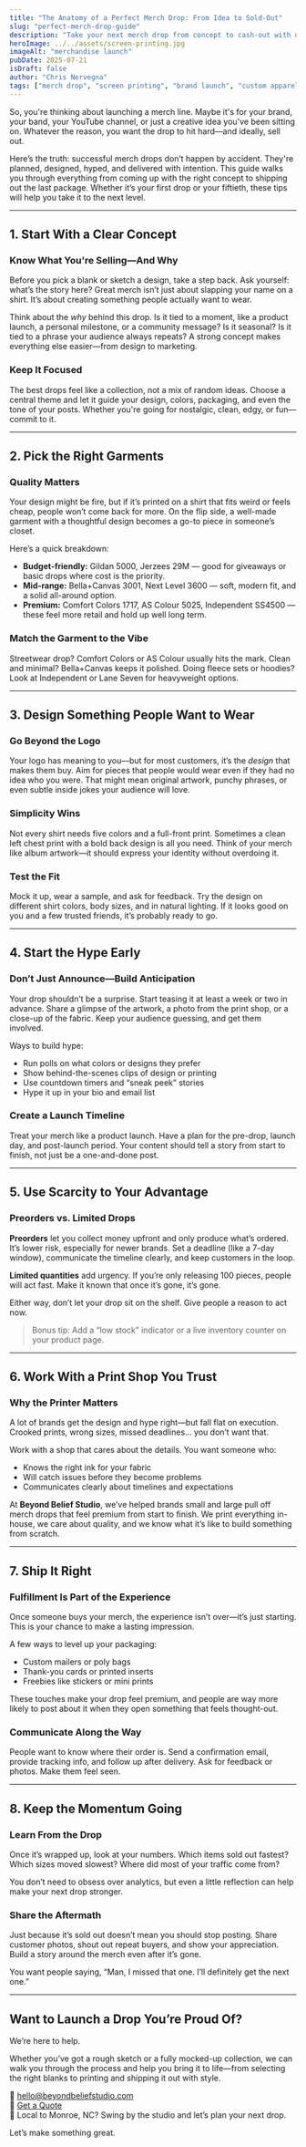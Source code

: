 ```yaml
---
title: "The Anatomy of a Perfect Merch Drop: From Idea to Sold-Out"
slug: "perfect-merch-drop-guide"
description: "Take your next merch drop from concept to cash-out with our step-by-step guide to designing, marketing, and launching like a pro."
heroImage: ../../assets/screen-printing.jpg
imageAlt: "merchandise launch"
pubDate: 2025-07-21
isDraft: false
author: "Chris Nervegna"
tags: ["merch drop", "screen printing", "brand launch", "custom apparel"]
---
```


So, you're thinking about launching a merch line. Maybe it's for your brand, your band, your YouTube channel, or just a creative idea you've been sitting on. Whatever the reason, you want the drop to hit hard—and ideally, sell out.

Here’s the truth: successful merch drops don’t happen by accident. They're planned, designed, hyped, and delivered with intention. This guide walks you through everything from coming up with the right concept to shipping out the last package. Whether it’s your first drop or your fiftieth, these tips will help you take it to the next level.

---

## 1. Start With a Clear Concept

### Know What You're Selling—And Why

Before you pick a blank or sketch a design, take a step back. Ask yourself: what’s the story here? Great merch isn’t just about slapping your name on a shirt. It’s about creating something people actually want to wear.

Think about the *why* behind this drop. Is it tied to a moment, like a product launch, a personal milestone, or a community message? Is it seasonal? Is it tied to a phrase your audience always repeats? A strong concept makes everything else easier—from design to marketing.

### Keep It Focused

The best drops feel like a collection, not a mix of random ideas. Choose a central theme and let it guide your design, colors, packaging, and even the tone of your posts. Whether you're going for nostalgic, clean, edgy, or fun—commit to it.

---

## 2. Pick the Right Garments

### Quality Matters

Your design might be fire, but if it’s printed on a shirt that fits weird or feels cheap, people won’t come back for more. On the flip side, a well-made garment with a thoughtful design becomes a go-to piece in someone’s closet.

Here’s a quick breakdown:

- **Budget-friendly:** Gildan 5000, Jerzees 29M — good for giveaways or basic drops where cost is the priority.
- **Mid-range:** Bella+Canvas 3001, Next Level 3600 — soft, modern fit, and a solid all-around option.
- **Premium:** Comfort Colors 1717, AS Colour 5025, Independent SS4500 — these feel more retail and hold up well long term.

### Match the Garment to the Vibe

Streetwear drop? Comfort Colors or AS Colour usually hits the mark. Clean and minimal? Bella+Canvas keeps it polished. Doing fleece sets or hoodies? Look at Independent or Lane Seven for heavyweight options.

---

## 3. Design Something People Want to Wear

### Go Beyond the Logo

Your logo has meaning to you—but for most customers, it’s the *design* that makes them buy. Aim for pieces that people would wear even if they had no idea who you were. That might mean original artwork, punchy phrases, or even subtle inside jokes your audience will love.

### Simplicity Wins

Not every shirt needs five colors and a full-front print. Sometimes a clean left chest print with a bold back design is all you need. Think of your merch like album artwork—it should express your identity without overdoing it.

### Test the Fit

Mock it up, wear a sample, and ask for feedback. Try the design on different shirt colors, body sizes, and in natural lighting. If it looks good on you and a few trusted friends, it’s probably ready to go.

---

## 4. Start the Hype Early

### Don’t Just Announce—Build Anticipation

Your drop shouldn’t be a surprise. Start teasing it at least a week or two in advance. Share a glimpse of the artwork, a photo from the print shop, or a close-up of the fabric. Keep your audience guessing, and get them involved.

Ways to build hype:
- Run polls on what colors or designs they prefer
- Show behind-the-scenes clips of design or printing
- Use countdown timers and “sneak peek” stories
- Hype it up in your bio and email list

### Create a Launch Timeline

Treat your merch like a product launch. Have a plan for the pre-drop, launch day, and post-launch period. Your content should tell a story from start to finish, not just be a one-and-done post.

---

## 5. Use Scarcity to Your Advantage

### Preorders vs. Limited Drops

**Preorders** let you collect money upfront and only produce what’s ordered. It’s lower risk, especially for newer brands. Set a deadline (like a 7-day window), communicate the timeline clearly, and keep customers in the loop.

**Limited quantities** add urgency. If you’re only releasing 100 pieces, people will act fast. Make it known that once it’s gone, it’s gone.

Either way, don’t let your drop sit on the shelf. Give people a reason to act now.

> Bonus tip: Add a “low stock” indicator or a live inventory counter on your product page.

---

## 6. Work With a Print Shop You Trust

### Why the Printer Matters

A lot of brands get the design and hype right—but fall flat on execution. Crooked prints, wrong sizes, missed deadlines... you don’t want that.

Work with a shop that cares about the details. You want someone who:
- Knows the right ink for your fabric
- Will catch issues before they become problems
- Communicates clearly about timelines and expectations

At **Beyond Belief Studio**, we’ve helped brands small and large pull off merch drops that feel premium from start to finish. We print everything in-house, we care about quality, and we know what it’s like to build something from scratch.

---

## 7. Ship It Right

### Fulfillment Is Part of the Experience

Once someone buys your merch, the experience isn’t over—it’s just starting. This is your chance to make a lasting impression.

A few ways to level up your packaging:
- Custom mailers or poly bags
- Thank-you cards or printed inserts
- Freebies like stickers or mini prints

These touches make your drop feel premium, and people are way more likely to post about it when they open something that feels thought-out.

### Communicate Along the Way

People want to know where their order is. Send a confirmation email, provide tracking info, and follow up after delivery. Ask for feedback or photos. Make them feel seen.

---

## 8. Keep the Momentum Going

### Learn From the Drop

Once it’s wrapped up, look at your numbers. Which items sold out fastest? Which sizes moved slowest? Where did most of your traffic come from?

You don’t need to obsess over analytics, but even a little reflection can help make your next drop stronger.

### Share the Aftermath

Just because it’s sold out doesn’t mean you should stop posting. Share customer photos, shout out repeat buyers, and show your appreciation. Build a story around the merch even after it’s gone.

You want people saying, “Man, I missed that one. I’ll definitely get the next one.”

---

## Want to Launch a Drop You’re Proud Of?

We’re here to help.

Whether you’ve got a rough sketch or a fully mocked-up collection, we can walk you through the process and help you bring it to life—from selecting the right blanks to printing and shipping it out with style.

📩 hello@beyondbeliefstudio.com  
🔗 [Get a Quote](https://www.beyondbeliefstudio.com/quote)  
📍 Local to Monroe, NC? Swing by the studio and let’s plan your next drop.

Let’s make something great.
